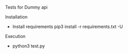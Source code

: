 Tests for Dummy api

Installation
- Install requirements pip3 install -r requirements.txt -U

Execution
- python3 test.py
